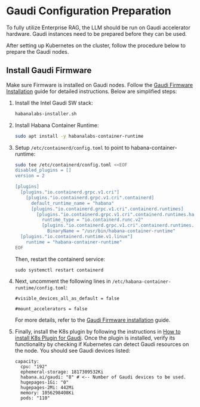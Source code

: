 # Gaudi Configuration Preparation

To fully utilize Enterprise RAG, the LLM should be run on Gaudi accelerator hardware.
Gaudi instances need to be prepared before they can be used.

After setting up Kubernetes on the cluster, follow the procedure below to prepare the Gaudi nodes.

## Install Gaudi Firmware

Make sure Firmware is installed on Gaudi nodes. Follow the [Gaudi Firmware Installation](https://docs.habana.ai/en/latest/Installation_Guide/Bare_Metal_Fresh_OS.html#driver-fw-install-bare) guide for detailed instructions. Below are simplified steps:

1. Install the Intel Gaudi SW stack:
    ```bash
    habanalabs-installer.sh
    ```

2. Install Habana Container Runtime:
    ```bash
    sudo apt install -y habanalabs-container-runtime
    ```

3. Setup `/etc/containerd/config.toml` to point to habana-container-runtime:
    ```bash
    sudo tee /etc/containerd/config.toml <<EOF
    disabled_plugins = []
    version = 2

    [plugins]
      [plugins."io.containerd.grpc.v1.cri"]
        [plugins."io.containerd.grpc.v1.cri".containerd]
          default_runtime_name = "habana"
          [plugins."io.containerd.grpc.v1.cri".containerd.runtimes]
            [plugins."io.containerd.grpc.v1.cri".containerd.runtimes.habana]
              runtime_type = "io.containerd.runc.v2"
              [plugins."io.containerd.grpc.v1.cri".containerd.runtimes.habana.options]
                BinaryName = "/usr/bin/habana-container-runtime"
      [plugins."io.containerd.runtime.v1.linux"]
        runtime = "habana-container-runtime"
    EOF
    ```

    Then, restart the containerd service:
    ```
    sudo systemctl restart containerd
    ```

4. Next, uncomment the following lines in `/etc/habana-container-runtime/config.toml`:
    ```
    #visible_devices_all_as_default = false

    #mount_accelerators = false
    ```
    For more details, refer to the [Gaudi Firmware installation](https://docs.habana.ai/en/latest/Installation_Guide/Bare_Metal_Fresh_OS.html#driver-fw-install-bare) guide.

5. Finally, install the K8s plugin by following the instructions in [How to install K8s Plugin for Gaudi](https://docs.habana.ai/en/latest/Orchestration/Gaudi_Kubernetes/Device_Plugin_for_Kubernetes.html). Once the plugin is installed, verify its functionality by checking if Kubernetes can detect Gaudi resources on the node. You should see Gaudi devices listed:
    ```
    capacity:
      cpu: "192"
      ephemeral-storage: 1817309532Ki
      habana.ai/gaudi: "8" # <-- Number of Gaudi devices to be used.
      hugepages-1Gi: "0"
      hugepages-2Mi: 442Mi
      memory: 1056298408Ki
      pods: "110"
    ```
